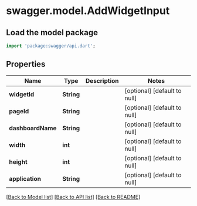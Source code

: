 # swagger.model.AddWidgetInput

## Load the model package
```dart
import 'package:swagger/api.dart';
```

## Properties
Name | Type | Description | Notes
------------ | ------------- | ------------- | -------------
**widgetId** | **String** |  | [optional] [default to null]
**pageId** | **String** |  | [optional] [default to null]
**dashboardName** | **String** |  | [optional] [default to null]
**width** | **int** |  | [optional] [default to null]
**height** | **int** |  | [optional] [default to null]
**application** | **String** |  | [optional] [default to null]

[[Back to Model list]](../README.md#documentation-for-models) [[Back to API list]](../README.md#documentation-for-api-endpoints) [[Back to README]](../README.md)


